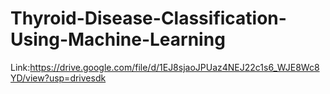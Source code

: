 # Thyroid-Disease-Classification-Using-Machine-Learning
Link:https://drive.google.com/file/d/1EJ8sjaoJPUaz4NEJ22c1s6_WJE8Wc8YD/view?usp=drivesdk
